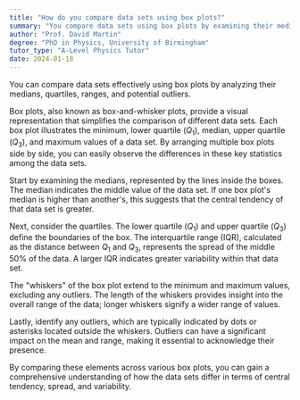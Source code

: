 ```yaml
---
title: "How do you compare data sets using box plots?"
summary: "You compare data sets using box plots by examining their medians, quartiles, ranges, and potential outliers."
author: "Prof. David Martin"
degree: "PhD in Physics, University of Birmingham"
tutor_type: "A-Level Physics Tutor"
date: 2024-01-18
---
```


You can compare data sets effectively using box plots by analyzing their medians, quartiles, ranges, and potential outliers.

Box plots, also known as box-and-whisker plots, provide a visual representation that simplifies the comparison of different data sets. Each box plot illustrates the minimum, lower quartile ($Q_1$), median, upper quartile ($Q_3$), and maximum values of a data set. By arranging multiple box plots side by side, you can easily observe the differences in these key statistics among the data sets.

Start by examining the medians, represented by the lines inside the boxes. The median indicates the middle value of the data set. If one box plot's median is higher than another's, this suggests that the central tendency of that data set is greater.

Next, consider the quartiles. The lower quartile ($Q_1$) and upper quartile ($Q_3$) define the boundaries of the box. The interquartile range (IQR), calculated as the distance between $Q_1$ and $Q_3$, represents the spread of the middle 50% of the data. A larger IQR indicates greater variability within that data set.

The "whiskers" of the box plot extend to the minimum and maximum values, excluding any outliers. The length of the whiskers provides insight into the overall range of the data; longer whiskers signify a wider range of values.

Lastly, identify any outliers, which are typically indicated by dots or asterisks located outside the whiskers. Outliers can have a significant impact on the mean and range, making it essential to acknowledge their presence.

By comparing these elements across various box plots, you can gain a comprehensive understanding of how the data sets differ in terms of central tendency, spread, and variability.
    